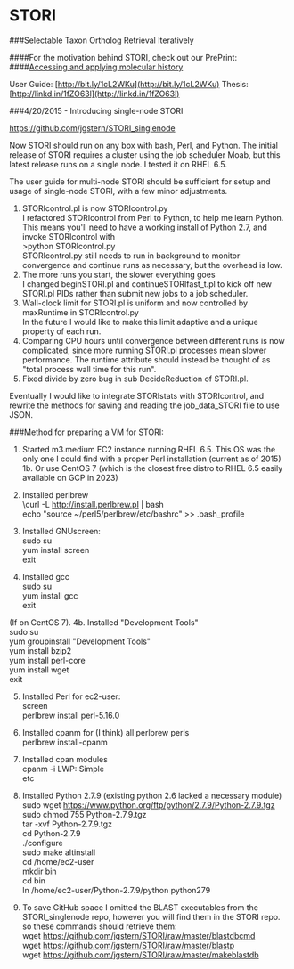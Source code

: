 STORI
=====

###Selectable Taxon Ortholog Retrieval Iteratively

####For the motivation behind STORI, check out our PrePrint:
####[Accessing and applying molecular history](https://dx.doi.org/10.7287/peerj.preprints.1293v1)

User Guide: [http://bit.ly/1cL2WKu](http://bit.ly/1cL2WKu)
Thesis: [http://linkd.in/1fZO63l](http://linkd.in/1fZO63l)

###4/20/2015 - Introducing single-node STORI

https://github.com/jgstern/STORI_singlenode

Now STORI should run on any box with bash, Perl, and Python.
The initial release of STORI requires a cluster using the job
scheduler Moab, but this latest release runs on a single node.
I tested it on RHEL 6.5.

The user guide for multi-node STORI should be sufficient for
setup and usage of single-node STORI, with a few minor adjustments.

1. STORIcontrol.pl is now STORIcontrol.py  
	I refactored STORIcontrol from Perl to Python, to help me learn
	Python. This means you'll need to have a working install of
	Python 2.7, and invoke STORIcontrol with  
		  >python STORIcontrol.py  
	STORIcontrol.py still needs to run in background to monitor convergence
	and continue runs as necessary, but the overhead is low.
2. The more runs you start, the slower everything goes  
	I changed beginSTORI.pl and continueSTORIfast_t.pl to kick off
	new STORI.pl PIDs rather than submit new jobs to a job scheduler.
3. Wall-clock limit for STORI.pl is uniform and now controlled
by maxRuntime in STORIcontrol.py  
	In the future I would like to make this limit adaptive and a
	unique property of each run.
4. Comparing CPU hours until convergence between different runs is now
complicated, since more running STORI.pl processes mean slower performance.
The runtime attribute should instead be thought of as "total process wall time for this run".
5. Fixed divide by zero bug in sub DecideReduction of STORI.pl.

Eventually I would like to integrate STORIstats with STORIcontrol,
and rewrite the methods for saving and reading the job_data_STORI
file to use JSON. 



###Method for preparing a VM for STORI:
1. Started m3.medium EC2 instance running RHEL 6.5. This OS was the only one I could find with a proper Perl installation (current as of 2015)  
1b. Or use CentOS 7 (which is the closest free distro to RHEL 6.5 easily available on GCP in 2023)  

2. Installed perlbrew  
	\curl -L http://install.perlbrew.pl | bash  
	echo "source ~/perl5/perlbrew/etc/bashrc" >> .bash_profile

3. Installed GNUscreen:  
	sudo su  
	yum install screen  
	exit

4. Installed gcc  
	sudo su  
	yum install gcc  
	exit

(If on CentOS 7). 
4b. Installed "Development Tools"  
	sudo su  
	yum groupinstall "Development Tools"  
	yum install bzip2  
	yum install perl-core  
	yum install wget  
	exit  

5. Installed Perl for ec2-user:  
	screen  
	perlbrew install perl-5.16.0

6. Installed cpanm for (I think) all perlbrew perls  
	perlbrew install-cpanm

7. Installed cpan modules  
	cpanm -i LWP::Simple  
	etc

8. Installed Python 2.7.9 (existing python 2.6 lacked a necessary module)  
	sudo wget https://www.python.org/ftp/python/2.7.9/Python-2.7.9.tgz  
	sudo chmod 755 Python-2.7.9.tgz  
	tar -xvf Python-2.7.9.tgz  
	cd Python-2.7.9  
	./configure  
	sudo make altinstall  
	cd /home/ec2-user  
	mkdir bin  
	cd bin  
	ln /home/ec2-user/Python-2.7.9/python python279
	
9. To save GitHub space I omitted the BLAST executables from the STORI_singlenode repo, however you will find them in the STORI repo. so these commands should retrieve them:  
	wget https://github.com/jgstern/STORI/raw/master/blastdbcmd  
	wget https://github.com/jgstern/STORI/raw/master/blastp  
	wget https://github.com/jgstern/STORI/raw/master/makeblastdb  

